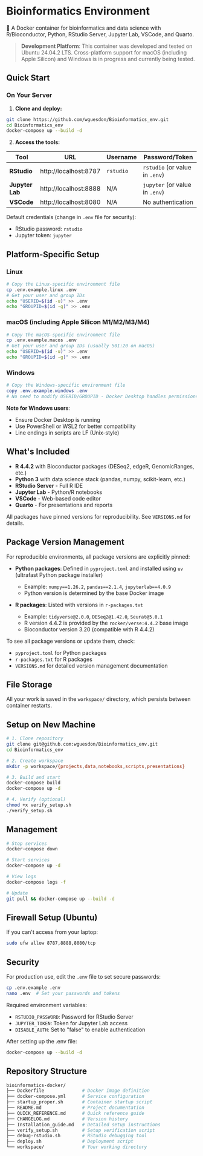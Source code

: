 # Bioinformatics Environment

🧬 A Docker container for bioinformatics and data science with R/Bioconductor, Python, RStudio Server, Jupyter Lab, VSCode, and Quarto.

> **Development Platform**: This container was developed and tested on Ubuntu 24.04.2 LTS. Cross-platform support for macOS (including Apple Silicon) and Windows is in progress and currently being tested.

## Quick Start

### On Your Server

1. **Clone and deploy:**
```bash
git clone https://github.com/wguesdon/Bioinformatics_env.git
cd Bioinformatics_env
docker-compose up --build -d
```

2. **Access the tools:**

| Tool | URL | Username | Password/Token |
|------|-----|----------|----------------|
| **RStudio** | http://localhost:8787 | `rstudio` | `rstudio` (or value in `.env`) |
| **Jupyter Lab** | http://localhost:8888 | N/A | `jupyter` (or value in `.env`) |
| **VSCode** | http://localhost:8080 | N/A | No authentication |

Default credentials (change in `.env` file for security):
- RStudio password: `rstudio`
- Jupyter token: `jupyter`

## Platform-Specific Setup

### Linux
```bash
# Copy the Linux-specific environment file
cp .env.example.linux .env
# Get your user and group IDs
echo "USERID=$(id -u)" >> .env
echo "GROUPID=$(id -g)" >> .env
```

### macOS (including Apple Silicon M1/M2/M3/M4)
```bash
# Copy the macOS-specific environment file
cp .env.example.macos .env
# Get your user and group IDs (usually 501:20 on macOS)
echo "USERID=$(id -u)" >> .env
echo "GROUPID=$(id -g)" >> .env
```

### Windows
```powershell
# Copy the Windows-specific environment file
copy .env.example.windows .env
# No need to modify USERID/GROUPID - Docker Desktop handles permissions
```

**Note for Windows users**:
- Ensure Docker Desktop is running
- Use PowerShell or WSL2 for better compatibility
- Line endings in scripts are LF (Unix-style)

## What's Included

- **R 4.4.2** with Bioconductor packages (DESeq2, edgeR, GenomicRanges, etc.)
- **Python 3** with data science stack (pandas, numpy, scikit-learn, etc.)
- **RStudio Server** - Full R IDE
- **Jupyter Lab** - Python/R notebooks
- **VSCode** - Web-based code editor
- **Quarto** - For presentations and reports

All packages have pinned versions for reproducibility. See `VERSIONS.md` for details.

## Package Version Management

For reproducible environments, all package versions are explicitly pinned:

- **Python packages**: Defined in `pyproject.toml` and installed using `uv` (ultrafast Python package installer)
  - Example: `numpy==1.26.2`, `pandas==2.1.4`, `jupyterlab==4.0.9`
  - Python version is determined by the base Docker image
  
- **R packages**: Listed with versions in `r-packages.txt`
  - Example: `tidyverse@2.0.0`, `DESeq2@1.42.0`, `Seurat@5.0.1`
  - R version 4.4.2 is provided by the `rocker/verse:4.4.2` base image
  - Bioconductor version 3.20 (compatible with R 4.4.2)

To see all package versions or update them, check:
- `pyproject.toml` for Python packages
- `r-packages.txt` for R packages
- `VERSIONS.md` for detailed version management documentation

## File Storage

All your work is saved in the `workspace/` directory, which persists between container restarts.

## Setup on New Machine

```bash
# 1. Clone repository
git clone git@github.com:wguesdon/Bioinformatics_env.git
cd Bioinformatics_env

# 2. Create workspace
mkdir -p workspace/{projects,data,notebooks,scripts,presentations}

# 3. Build and start
docker-compose build
docker-compose up -d

# 4. Verify (optional)
chmod +x verify_setup.sh
./verify_setup.sh
```

## Management

```bash
# Stop services
docker-compose down

# Start services  
docker-compose up -d

# View logs
docker-compose logs -f

# Update
git pull && docker-compose up --build -d
```

## Firewall Setup (Ubuntu)

If you can't access from your laptop:

```bash
sudo ufw allow 8787,8888,8080/tcp
```

## Security

For production use, edit the `.env` file to set secure passwords:

```bash
cp .env.example .env
nano .env  # Set your passwords and tokens
```

Required environment variables:
- `RSTUDIO_PASSWORD`: Password for RStudio Server
- `JUPYTER_TOKEN`: Token for Jupyter Lab access
- `DISABLE_AUTH`: Set to "false" to enable authentication

After setting up the .env file:
```bash
docker-compose up --build -d
```

## Repository Structure

```bash
bioinformatics-docker/
├── Dockerfile              # Docker image definition
├── docker-compose.yml      # Service configuration
├── startup_proper.sh       # Container startup script
├── README.md               # Project documentation
├── QUICK_REFERENCE.md      # Quick reference guide
├── CHANGELOG.md            # Version history
├── Installation_guide.md   # Detailed setup instructions
├── verify_setup.sh         # Setup verification script
├── debug-rstudio.sh        # RStudio debugging tool
├── deploy.sh               # Deployment script
└── workspace/              # Your working directory
```
